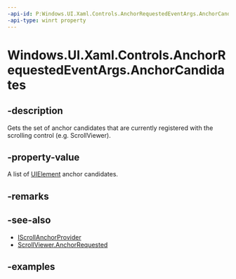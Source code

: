 ```yaml
---
-api-id: P:Windows.UI.Xaml.Controls.AnchorRequestedEventArgs.AnchorCandidates
-api-type: winrt property
---
```


<!-- Property syntax.
public IVector<UIElement> AnchorCandidates { get; }
-->

# Windows.UI.Xaml.Controls.AnchorRequestedEventArgs.AnchorCandidates

## -description

Gets the set of anchor candidates that are currently registered with the scrolling control (e.g. ScrollViewer).

## -property-value

A list of [UIElement](../windows.ui.xaml/uielement.md) anchor candidates.

## -remarks

## -see-also

- [IScrollAnchorProvider](iscrollanchorprovider.md)
- [ScrollViewer.AnchorRequested](scrollviewer_anchorrequested.md)

## -examples
